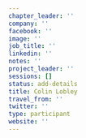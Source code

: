 ```yaml
---
chapter_leader: ''
company: ''
facebook: ''
image: ''
job_title: ''
linkedin: ''
notes: ''
project_leader: ''
sessions: []
status: add-details
title: Colin Lobley
travel_from: ''
twitter: ''
type: participant
website: ''
---
```


<!-- put more details about participant here -->